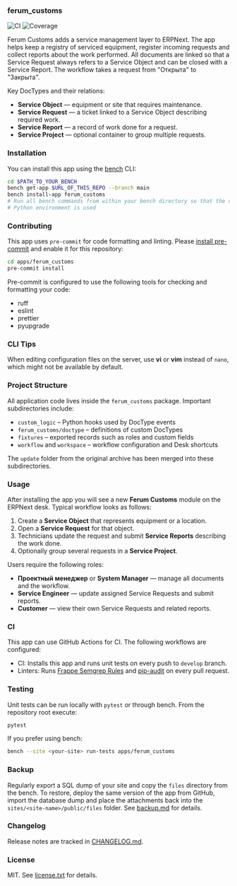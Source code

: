 ### ferum_customs

![CI](https://github.com/<owner>/ferum_customs/actions/workflows/ci.yml/badge.svg)
![Coverage](https://img.shields.io/badge/coverage-unknown-lightgrey.svg)

Ferum Customs adds a service management layer to ERPNext. The app helps keep
a registry of serviced equipment, register incoming requests and collect reports
about the work performed. All documents are linked so that a Service Request
always refers to a Service Object and can be closed with a Service Report. The
workflow takes a request from "Открыта" to "Закрыта".

Key DocTypes and their relations:

- **Service Object** — equipment or site that requires maintenance.
- **Service Request** — a ticket linked to a Service Object describing required
  work.
- **Service Report** — a record of work done for a request.
- **Service Project** — optional container to group multiple requests.

### Installation

You can install this app using the [bench](https://github.com/frappe/bench) CLI:

```bash
cd $PATH_TO_YOUR_BENCH
bench get-app $URL_OF_THIS_REPO --branch main
bench install-app ferum_customs
# Run all bench commands from within your bench directory so that the correct
# Python environment is used
```

### Contributing

This app uses `pre-commit` for code formatting and linting. Please [install pre-commit](https://pre-commit.com/#installation) and enable it for this repository:

```bash
cd apps/ferum_customs
pre-commit install
```

Pre-commit is configured to use the following tools for checking and formatting your code:

- ruff
- eslint
- prettier
- pyupgrade

### CLI Tips

When editing configuration files on the server, use **vi** or **vim** instead of
`nano`, which might not be available by default.

### Project Structure

All application code lives inside the `ferum_customs` package. Important
subdirectories include:

- `custom_logic` – Python hooks used by DocType events
- `ferum_customs/doctype` – definitions of custom DocTypes
- `fixtures` – exported records such as roles and custom fields
- `workflow` and `workspace` – workflow configuration and Desk shortcuts

The `update` folder from the original archive has been merged into these
subdirectories.

### Usage

After installing the app you will see a new **Ferum Customs** module on the
ERPNext desk. Typical workflow looks as follows:

1. Create a **Service Object** that represents equipment or a location.
2. Open a **Service Request** for that object.
3. Technicians update the request and submit **Service Reports** describing the
   work done.
4. Optionally group several requests in a **Service Project**.

Users require the following roles:

- **Проектный менеджер** or **System Manager** — manage all documents and the
  workflow.
- **Service Engineer** — update assigned Service Requests and submit reports.
- **Customer** — view their own Service Requests and related reports.
### CI

This app can use GitHub Actions for CI. The following workflows are configured:

- CI: Installs this app and runs unit tests on every push to `develop` branch.
- Linters: Runs [Frappe Semgrep Rules](https://github.com/frappe/semgrep-rules) and [pip-audit](https://pypi.org/project/pip-audit/) on every pull request.

### Testing

Unit tests can be run locally with `pytest` or through bench. From the
repository root execute:

```bash
pytest
```

If you prefer using bench:

```bash
bench --site <your-site> run-tests apps/ferum_customs
```

### Backup

Regularly export a SQL dump of your site and copy the `files` directory from the
bench. To restore, deploy the same version of the app from GitHub, import the
database dump and place the attachments back into the `sites/<site-name>/public/files`
folder. See [backup.md](backup.md) for details.

### Changelog

Release notes are tracked in [CHANGELOG.md](CHANGELOG.md).


### License

MIT. See [license.txt](license.txt) for details.
